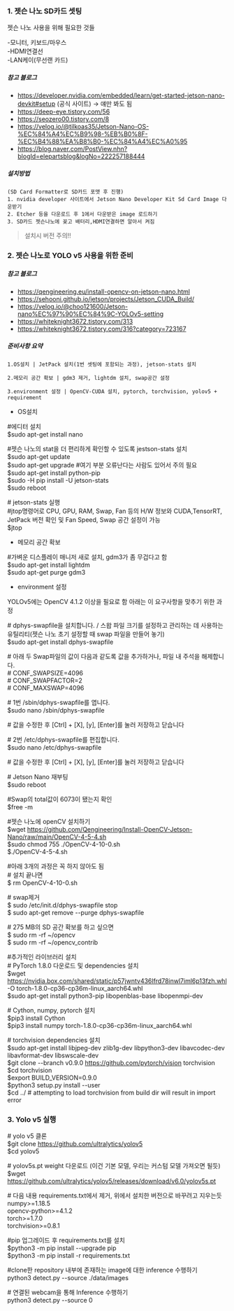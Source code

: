 ### 1. 젯슨 나노 SD카드 셋팅

젯슨 나노 사용을 위해 필요한 것들

 -모니터, 키보드/마우스  
 -HDMI연결선    
 -LAN케이(무선랜 카드)    

##### 참고 블로그
- https://developer.nvidia.com/embedded/learn/get-started-jetson-nano-devkit#setup (공식 사이트) -> 얘만 봐도 됨  
- https://deep-eye.tistory.com/56  
- https://seozero00.tistory.com/8  
- https://velog.io/@tilkoas35/Jetson-Nano-OS-%EC%84%A4%EC%B9%98-%EB%B0%8F-%EC%B4%88%EA%B8%B0-%EC%84%A4%EC%A0%95  
- https://blog.naver.com/PostView.nhn?blogId=elepartsblog&logNo=222257188444  

##### 설치방법
    (SD Card Formatter로 SD카드 포맷 후 진행)
    1. nvidia developer 사이트에서 Jetson Nano Developer Kit Sd Card Image 다운받기
    2. Etcher 등을 다운로드 후 1에서 다운받은 image 로드하기
    3. SD카드 젯슨나노에 꽂고 배터리,HDMI연결하면 알아서 켜짐

> 설치시 버전 주의!!

### 2. 젯슨 나노로 YOLO v5 사용을 위한 준비

##### 참고 블로그
- https://qengineering.eu/install-opencv-on-jetson-nano.html
- https://sehooni.github.io/jetson/projects/Jetson_CUDA_Build/
- https://velog.io/@choo121600/Jetson-nano%EC%97%90%EC%84%9C-YOLOv5-setting
- https://whiteknight3672.tistory.com/313
- https://whiteknight3672.tistory.com/316?category=723167

##### 준비사항 요약
    1.OS설치 | JetPack 설치(1번 셋팅에 포함되는 과정), jetson-stats 설치

    2.메모리 공간 확보 | gdm3 제거, lightdm 설치, swap공간 설정

    3.environment 설정 | OpenCV-CUDA 설치, pytorch, torchvision, yolov5 + requirement 


- OS설치
  
\#에디터 설치  
$sudo apt-get install nano   

\#젯슨 나노의 stat을 더 편리하게 확인할 수 있도록 jestson-stats 설치  
$sudo apt-get update  
$sudo apt-get upgrade  #여기 부분 오류난다는 사람도 있어서 주의 필요  
$sudo apt-get install python-pip  
$sudo -H pip install -U jetson-stats  
$sudo reboot  
  
\# jetson-stats 실행  
\#jtop명령어로 CPU, GPU, RAM, Swap, Fan 등의 H/W 정보와 CUDA,TensorRT, JetPack 버전 확인 및 Fan Speed, Swap 공간 설정이 가능  
$jtop  

    
- 메모리 공간 확보
     
\#가벼운 디스플레이 매니저 새로 설치, gdm3가 좀 무겁다고 함  
$sudo apt-get install lightdm  
$sudo apt-get purge gdm3  

  
- environment 설정
  
YOLOv5에는 OpenCV 4.1.2 이상을 필요로 함 아래는 이 요구사항을 맞추기 위한 과정  

\# dphys-swapfile을 설치합니다. / 스왑 파일 크기를 설정하고 관리하는 데 사용하는 유틸리티(젯슨 나노 초기 설정할 때 swap 파일을 만들어 놓기)  
$sudo apt-get install dphys-swapfile  

\# 아래 두 Swap파일의 값이 다음과 같도록 값을 추가하거나, 파일 내 주석을 해제합니다.  
\# CONF_SWAPSIZE=4096  
\# CONF_SWAPFACTOR=2  
\# CONF_MAXSWAP=4096  
  
\# 1번 /sbin/dphys-swapfile를 엽니다.  
$sudo nano /sbin/dphys-swapfile  
  
\# 값을 수정한 후 [Ctrl] + [X], [y], [Enter]를 눌러 저장하고 닫습니다  
  
  
\# 2번 /etc/dphys-swapfile를 편집합니다.  
$sudo nano /etc/dphys-swapfile  
  
\# 값을 수정한 후 [Ctrl] + [X], [y], [Enter]를 눌러 저장하고 닫습니다  
  
\# Jetson Nano 재부팅  
$sudo reboot  
  
\#Swap의 total값이 6073이 됐는지 확인  
$free -m  
  
  
\#젯슨 나노에 openCV 설치하기  
$wget https://github.com/Qengineering/Install-OpenCV-Jetson-Nano/raw/main/OpenCV-4-5-4.sh  
$sudo chmod 755 ./OpenCV-4-10-0.sh  
$./OpenCV-4-5-4.sh  
  
\#아래 3개의 과정은 꼭 하지 않아도 됨  
\# 설치 끝나면  
$ rm OpenCV-4-10-0.sh  
  
\# swap제거  
$ sudo /etc/init.d/dphys-swapfile stop  
$ sudo apt-get remove --purge dphys-swapfile  
  
\# 275 MB의 SD 공간 확보를 하고 싶으면   
$ sudo rm -rf ~/opencv  
$ sudo rm -rf ~/opencv_contrib  
  
  
\#추가적인 라이브러리 설치  
\# PyTorch 1.8.0 다운로드 및 dependencies 설치  
$wget https://nvidia.box.com/shared/static/p57jwntv436lfrd78inwl7iml6p13fzh.whl -O torch-1.8.0-cp36-cp36m-linux_aarch64.whl  
$sudo apt-get install python3-pip libopenblas-base libopenmpi-dev   
  
\# Cython, numpy, pytorch 설치  
$pip3 install Cython  
$pip3 install numpy torch-1.8.0-cp36-cp36m-linux_aarch64.whl  
  
\# torchvision dependencies 설치  
$sudo apt-get install libjpeg-dev zlib1g-dev libpython3-dev libavcodec-dev libavformat-dev libswscale-dev  
$git clone --branch v0.9.0 https://github.com/pytorch/vision torchvision  
$cd torchvision  
$export BUILD_VERSION=0.9.0  
$python3 setup.py install --user  
$cd ../  # attempting to load torchvision from build dir will result in import error  
  
  
### 3. Yolo v5 실행

\# yolo v5 클론  
$git clone https://github.com/ultralytics/yolov5  
$cd yolov5  
  
\# yolov5s.pt weight 다운로드 (이건 기본 모델, 우리는 커스텀 모델 가져오면 될듯)   
$wget https://github.com/ultralytics/yolov5/releases/download/v6.0/yolov5s.pt  
  
\# 다음 내용 requirements.txt에서 제거, 위에서 설치한 버전으로 바꾸려고 지우는듯  
numpy>=1.18.5  
opencv-python>=4.1.2  
torch>=1.7.0  
torchvision>=0.8.1  
  
\#pip 업그레이드 후 requirements.txt를 설치  
$python3 -m pip install --upgrade pip  
$python3 -m pip install -r requirements.txt  
  
\#clone한 repository 내부에 존재하는 image에 대한 inference 수행하기  
python3 detect.py --source ./data/images  
  
\# 연결된 webcam을 통해 Inference 수행하기  
python3 detect.py --source 0  
